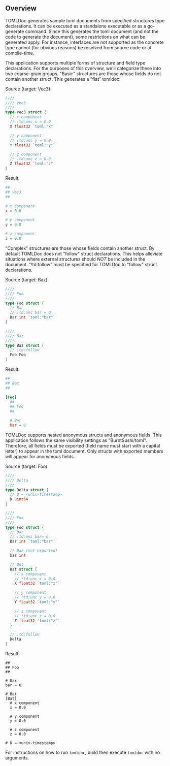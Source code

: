 ## Overview

TOMLDoc generates sample toml documents from specified structures type
declarations. It can be executed as a standalone executable or as a go-generate
command. Since this generates the toml document (and not the code to generate
the document), some restrictions on what can be generated apply. For instance,
interfaces are not supported as the concrete type cannot (for obvious reasons)
be resolved from source code or at compile-time.

This application supports multiple forms of structure and field type
declarations. For the purposes of this overview, we'll categorize these into
two coarse-grain groups. "Basic" structures are those whose fields do not
contain another struct. This generates a "flat" tomldoc:

Source (target: Vec3):
```go
////
//// Vec3
////
type Vec3 struct {
  // x component
  // !td:unc x = 0.0
  X float32 `toml:"x"`

  // y component
  // !td:unc y = 0.0
  Y float32 `toml:"y"`

  // z component
  // !td:unc z = 0.0
  Z float32 `toml:"z"`
}
```

Result:
```toml
##
## Vec3
##

# x component
x = 0.0

# y component
y = 0.0

# z component
z = 0.0
```

"Complex" structures are those whose fields contain another struct. By default
TOMLDoc does not "follow" struct declarations. This helps alleviate situations
where external structures should *NOT* be included in the document.
"!td:follow" must be specified for TOMLDoc to "follow" struct declarations.

Source (target: Baz):
```go
////
//// Foo
////
type Foo struct {
  // Bar
  // !td:unc bar = 0
  Bar int `toml:"bar"`
}

////
//// Baz
////
type Baz struct {
  // !td:follow
  Foo Foo
}
```

Result:
```toml
##
## Baz
##

[Foo]
  ##
  ## Foo
  ##

  # Bar
  bar = 0
```

TOMLDoc supports nested anonymous structs and anonymous fields. This
application follows the same visibility settings as "BurntSushi/toml".
Therefore, all fields must be exported (field name must start with a
capital letter) to appear in the toml document. Only structs with
exported members will appear for anonymous fields.

Source (target: Foo):
```go
////
//// Delta
////
type Delta struct {
  // D = <unix-timestamp>
  D uint64
}

////
//// Foo
////
type Foo struct {
  // Bar
  // !td:unc bar= 0
  Bar int `toml:"bar"`

  // Baz (not-exported)
  baz int

  // Bat
  Bat struct {
    // x component
    // !td:unc x = 0.0
    X float32 `toml:"x"`

    // y component
    // !td:unc y = 0.0
    Y float32 `toml:"y"`

    // z component
    // !td:unc z = 0.0
    Z float32 `toml:"z"`
  }

  // !td:follow
  Delta
}
```

Result:
```
##
## Foo
##

# Bar
bar = 0

# Bat
[Bat]
  # x component
  x = 0.0

  # y component
  y = 0.0

  # z component
  z = 0.0

# D = <unix-timestamp>
```

For instructions on how to run `tomldoc`, build then execute `tomldoc` with no
arguments.
